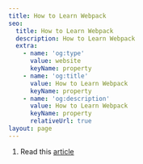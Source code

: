 ```yaml
---
title: How to Learn Webpack
seo:
  title: How to Learn Webpack
  description: How to Learn Webpack
  extra:
    - name: 'og:type'
      value: website
      keyName: property
    - name: 'og:title'
      value: How to Learn Webpack
      keyName: property
    - name: 'og:description'
      value: How to Learn Webpack
      keyName: property
      relativeUrl: true
layout: page
---
```


1. Read this [article](https://www.valentinog.com/blog/webpack/)